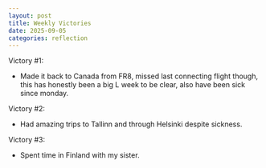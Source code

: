 ```yaml
---
layout: post
title: Weekly Victories
date: 2025-09-05
categories: reflection
---
```


Victory #1:

- Made it back to Canada from FR8, missed last connecting flight though, this has honestly been a big L week to be clear, also have been sick since monday.

Victory #2:

- Had amazing trips to Tallinn and through Helsinki despite sickness.

Victory #3:

- Spent time in Finland with my sister.